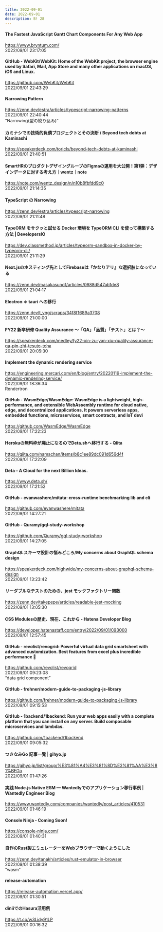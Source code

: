 ```yaml
---
title: 2022-09-01
date: 2022-09-01
description: B! 28
---
```


#### The Fastest JavaScript Gantt Chart Components For Any Web App
https://www.bryntum.com/<br>
2022/09/01 23:17:05<br>


#### GitHub - WebKit/WebKit: Home of the WebKit project, the browser engine used by Safari, Mail, App Store and many other applications on macOS, iOS and Linux.
https://github.com/WebKit/WebKit<br>
2022/09/01 22:43:29<br>


#### Narrowing Pattern
https://zenn.dev/estra/articles/typescript-narrowing-patterns<br>
2022/09/01 22:40:44<br>
“Narrowing(型の絞り込み)”


#### カミナシでの技術的負債プロジェクトとその決断 / Beyond tech debts at Kaminashi
https://speakerdeck.com/toricls/beyond-tech-debts-at-kaminashi<br>
2022/09/01 21:40:51<br>


#### SmartHRのプロダクトデザイングループのFigmaの運用を大公開！第1弾：デザインデータに対する考え方｜wentz｜note
https://note.com/wentz_design/n/n10b8fbfdd9c0<br>
2022/09/01 21:14:35<br>


#### TypeScript の Narrowing
https://zenn.dev/estra/articles/typescript-narrowing<br>
2022/09/01 21:11:48<br>


#### TypeORM をサクッと試せる Docker 環境を TypeORM CLI を使って構築する方法 | DevelopersIO
https://dev.classmethod.jp/articles/typeorm-sandbox-in-docker-by-typeorm-cli/<br>
2022/09/01 21:11:29<br>


#### Next.jsのホスティング先としてFirebaseは『かなりアリ』な選択肢になっている
https://zenn.dev/masakasuno1/articles/0988d547ab1de8<br>
2022/09/01 21:04:17<br>


#### Electron =&gt; tauri への移行
https://zenn.dev/t_yng/scraps/34f8f1689a3708<br>
2022/09/01 21:00:00<br>


#### FY22 新卒研修 Quality Assurance 〜「QA」「品質」「テスト」とは？〜
https://speakerdeck.com/medley/fy22-xin-zu-yan-xiu-quality-assurance-qa-pin-zhi-tesuto-toha<br>
2022/09/01 20:05:30<br>


#### Implement the dynamic rendering service
https://engineering.mercari.com/en/blog/entry/20220119-implement-the-dynamic-rendering-service/<br>
2022/09/01 18:36:34<br>
Rendertron


#### GitHub - WasmEdge/WasmEdge: WasmEdge is a lightweight, high-performance, and extensible WebAssembly runtime for cloud native, edge, and decentralized applications. It powers serverless apps, embedded functions, microservices, smart contracts, and IoT devi
https://github.com/WasmEdge/WasmEdge<br>
2022/09/01 17:22:23<br>


#### Herokuの無料枠が廃止になるのでDeta.shへ移行する - Qiita
https://qiita.com/namachan/items/b8c1ee89dc091d656d4f<br>
2022/09/01 17:22:09<br>


#### Deta – A Cloud for the next Billion Ideas.
https://www.deta.sh/<br>
2022/09/01 17:21:52<br>


#### GitHub - evanwashere/mitata: cross-runtime benchmarking lib and cli
https://github.com/evanwashere/mitata<br>
2022/09/01 14:27:21<br>


#### GitHub - Quramy/gql-study-workshop
https://github.com/Quramy/gql-study-workshop<br>
2022/09/01 14:27:05<br>


#### GraphQLスキーマ設計の悩みどころ/My concerns about GraphQL schema design
https://speakerdeck.com/highwide/my-concerns-about-graphql-schema-design<br>
2022/09/01 13:23:42<br>


#### リーダブルなテストのための、jest モックファクトリー関数
https://zenn.dev/takepepe/articles/readable-jest-mocking<br>
2022/09/01 13:05:30<br>


#### CSS Modulesの歴史、現在、これから - Hatena Developer Blog
https://developer.hatenastaff.com/entry/2022/09/01/093000<br>
2022/09/01 12:57:45<br>


#### GitHub - revolist/revogrid: Powerful virtual data grid smartsheet with advanced customization. Best features from excel plus incredible performance 🔋
https://github.com/revolist/revogrid<br>
2022/09/01 09:23:08<br>
“data grid component”


#### GitHub - frehner/modern-guide-to-packaging-js-library
https://github.com/frehner/modern-guide-to-packaging-js-library<br>
2022/09/01 09:15:53<br>


#### GitHub - 1backend/1backend: Run your web apps easily with a complete platform that you can install on any server. Build composable microservices and lambdas.
https://github.com/1backend/1backend<br>
2022/09/01 09:05:32<br>


#### つきなみGo 記事一覧 | gihyo.jp
https://gihyo.jp/list/group/%E3%81%A4%E3%81%8D%E3%81%AA%E3%81%BFGo<br>
2022/09/01 01:47:26<br>


#### 実践 Node.js Native ESM — Wantedlyでのアプリケーション移行事例 | Wantedly Engineer Blog
https://www.wantedly.com/companies/wantedly/post_articles/410531<br>
2022/09/01 01:46:19<br>


#### Console Ninja - Coming Soon!
https://console-ninja.com/<br>
2022/09/01 01:40:31<br>


#### 自作のRust製エミュレーターをWebブラウザーで動くようにした
https://zenn.dev/tanakh/articles/rust-emulator-in-browser<br>
2022/09/01 01:38:39<br>
“wasm”


#### release-automation
https://release-automation.vercel.app/<br>
2022/09/01 01:30:51<br>


#### diniiでのHasura活用例
https://t.co/w3Lidy91LP<br>
2022/09/01 00:16:32<br>


